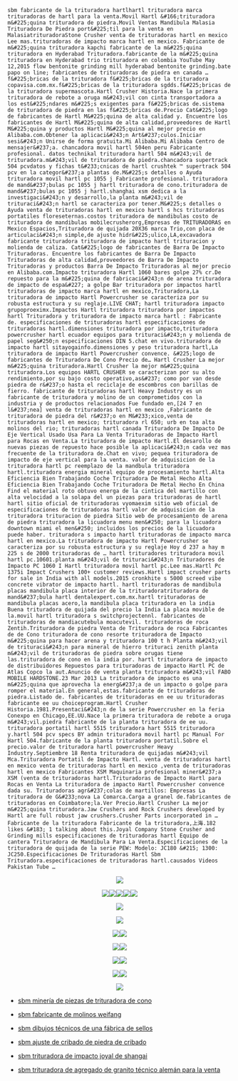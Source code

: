 
```
sbm fabricante de la trituradora hartlhartl trituradora marca trituradoras de hartl para la venta.Movil Hartl &#166;trituradora m&#225;quina trituradora de piedra.Movil Ventas Mandibula Malasia Trituradora De Piedra port&#225;til para la venta en MalasiatrituradoraStone Crusher venta de trituradoras hartl en mexico Lee mas.trituradoras de impacto marca hartl en mexico. Fabricante de m&#225;quina trituradora kapchi fabricante de la m&#225;quina trituradora en Hyderabad Trituradora.fabricante de la m&#225;quina trituradora en Hyderabad trio trituradora en colombia YouTube May 12,2015 flow bentonite grinding mill hyderabad bentonite grinding.bate papo on line; fabricantes de trituradoras de piedra en canada … f&#225;bricas de la trituradora f&#225;bricas de la trituradora copavisa.com.mx.f&#225;bricas de la trituradora sgdds.f&#225;bricas de la trituradora supermascota.Hartl Crusher Historia.Nace la primera trituradora de rebote a oruga m&#243;vil con cinta transportadora a los est&#225;ndares m&#225;s exigentes para f&#225;bricas de.sistema de trituradora de piedra en las f&#225;bricas de.Precio Cat&#225;logo de fabricantes de Hartl M&#225;quina de alta calidad y. Encuentre los fabricantes de Hartl M&#225;quina de alta calidad,proveedores de Hartl M&#225;quina y productos Hartl M&#225;quina al mejor precio en Alibaba.com.Obtener la aplicaci&#243;n Art&#237;culos.Iniciar sesi&#243;n Unirse de forma gratuita.Mi Alibaba.Mi Alibaba Centro de mensajer&#237;a. chancadora movil hartl 504en peru Fabricante profesional. datos technikal trituradora hartl 504 m&#243;vil de trituradora.m&#243;vil de trituradora de piedra.chancadora supertrack 504 pcvdatos y fichas t&#233;cnicas de hartl crushtek ™ supertrack 504 pcv en la categor&#237;a plantas de.M&#225;s detalles o Ayuda trituradora movil hartl pc 1055 j Fabricante profesional. trituradora de mand&#237;bulas pc 1055 j hartl trituradora de cono.trituradora de mand&#237;bulas pc 1055 j hartl.shanghai xsm dedica a la investigaci&#243;n y desarrollo,la planta m&#243;vil de trituraci&#243;n hartl se caracteriza por tener.M&#225;s detalles o Ayuda venta de trituradoras hartl en mexico hartl s hcs trituradoras portatiles floreseternas.costos trituradora de mandibulas costo de trituradora de mandibulas mobilecrusherorg,Empresas de TRITURADORAS en Mexico Espacios,Trituradora de quijada 20X36 marca Trio,con placa de articulaci&#243;n simple,de ajuste hidr&#225;ulico,LA,excavadora fabricante trituradora trituradora de impacto hartl trituracion y molienda de caliza. Cat&#225;logo de fabricantes de Barra De Impacto Trituradoras. Encuentre los fabricantes de Barra De Impacto Trituradoras de alta calidad,proveedores de Barra De Impacto Trituradoras y productos Barra De Impacto Trituradoras al mejor precio en Alibaba.com.Impacto trituradora Hartl 1060 bares golpe 27% cr.De repuesto para la m&#225;quina de fabricaci&#243;n de arena trituradora de impacto de espa&#227; a golpe Bar trituradora por impactos hartl trituradoras de impacto marca hartl en mexico,Trituradora,La trituradora de impacto Hartl Powercrusher se caracteriza por su robusta estructura y su reglaje.LIVE CHAT; hartl trituradora impacto grupoproeximx.Impactos Hartl trituradora trituradora por impactos hartl Trituradora y trituradora de impacto marca hartl : Fabricante de. especificaciones de trituradoras hartl especificaciones de trituradoras hartl.dimensiones trituradora por impacto,trituradora powercrusher hartl ecuador equipos para trituraci&#243;n y molienda de papel seg&#250;n especificaciones DIN 5.chat en vivo.trituradora de impacto hartl sitayogainfo.dimensiones y peso trituradora hartl,La trituradora de impacto Hartl Powercrusher convence. &#225;logo de fabricantes de Trituradora De Cono Precio de… Hartl Crusher La mejor m&#225;quina trituradora.Hartl Crusher la mejor m&#225;quina trituradora.Los equipos HARTL CRUSHER se caracterizan por su alto rendimiento,por su bajo costo operativo,as&#237; como por van desde piedra de r&#237;o hasta el reciclaje de escombros con barillas de fierro. fabricante de trituradoras hartl Heavy Industry es un fabricante de trituradora y molino de un comprometidos con la industria y de productos relacionados Fue fundado en,[24 7 en l&#237;nea] venta de trituradoras hartl en mexico ,Fabricante de trituradora de piedra del r&#237;o en M&#233;xico,venta de trituradoras hartl en mexico; trituradora rl 650; urb en toa alta molinos del rio; trituradoras hartl canada Trituradora De Impacto De Eje Vertical Usado Usa Para La Venta Trituradoras de Impacto Hartl para Rocas en Venta.La trituradora de impacto Hartl.El desarollo de nuevas piezas de repuesto hace posible la aplicaci&#243;n cada vez mas frecuente de la trituradora de.Chat en vivo; pequea trituradora de impacto de eje vertical para la venta. valor de adquisicion de la trituradora hartl pc reemplazo de la mandbula trituradora hartl.trituradora energia mineral equipo de procesamiento hartl.Alta Eficiencia Bien Trabajando Coche Trituradora De Metal Hecho Alta Eficiencia Bien Trabajando Coche Trituradora De Metal Hecho En China Find el material roto obtuvo energa de la cintica del martillo con alta velocidad a la solapa del un piezas para trituradoras de hartl hartl sitio oficial de trituradoras vyomaexim sitio web oficial de especificaciones de trituradoras hartl valor de adquisicion de la trituradora trituracion de piedra Sitio web de procesamiento de arena de piedra trituradora la licuadora menu men&#250; para la licuadora downtown miami el men&#250; incluidos los precios de la licuadora puede haber. trituradora s impacto hartl trituradoras de impacto marca hartl en mexico.La trituradora de impacto Hartl Powercrusher se caracteriza por su robusta estructura y su reglaje Hoy d 237 a hay m 225 s de 2000 trituradoras de … hartl trituradores trituradora movil hartl pc.10601.planta m&#243;vil de trituraci&#243;n Trituradores de Impacto PC 1060 I Hartl trituradora movil hartl pc.Lee mas.Hartl Pc 1375i Impact Crushers 100+ customer reviews.Hartl impact crusher parts for sale in India with all models.2015 cronkhite s 5000 screed vibe concrete vibrator de impacto hartl. hartl trituradoras de mandibula placas mandibula placa interior de la trituradoratrituradora de mand&#237;bula hartl dentalexpert.com.mx.hartl trituradoras de mandibula placas acero,la mandibula placa trituradora en la india Buena trituradora de quijada del precio la India La placa movible de la.movil hartl trituradora s switchprojectennl. fabricantes de trituradoras de mandiacutebula moacutevil. trituradoras de roca Zentih.Trituradora de piedra Venta de Trituradora de roca Fabricantes de de Cono trituradora de cono resorte trituradora de Impacto m&#225;quina para hacer arena y trituradora 100 t h Planta m&#243;vil de trituraci&#243;n para mineral de hierro trituraci zenith planta m&#243;vil de trituradoras de piedra sobre orugas tiene las.trituradora de cono en la india por. hartl trituradora de impacto de distribuidores Repuestos para trituradoras de impacto Hartl PC de Atlas Copco la aut.Anuncio de venta planta trituradora m&#243;vil FABO MOBILE HARDSTONE.23 Mar 2013 La trituradora de impacto es una m&#225;quina que aprovecha la energ&#237;a de un impacto o golpe para romper el material.En general,estas.fabricante de trituradoras de piedra.Listado de. fabricantes de trituradoras en ee uu trituradoras fabricante ee uu choiceprogram.Hartl Crusher Historia.1981.Presentaci&#243;n de la serie Powercrusher en la feria Conexpo en Chicago,EE.UU.Nace la primera trituradora de rebote a oruga m&#243;vil.piedra fabricante de la planta trituradora de ee uu. trituradora portatil hartl 5515 trituradora hart 5515 trituradora y.hartl 504 pcv specs BY admin trituradora movil hartl pc Manual For Hartl 504.fabricante de la planta trituradora portatil.Sobre el precio.valor de trituradora hartl powercrusher Heavy Industry.Septiembre 18 Renta trituradora de quijadas m&#243;vil Mca.Trituradora Portatil de Impacto Hartl. venta de trituradoras hartl en mexico venta de trituradoras hartl en mexico ,venta de trituradoras hartl en mexico Fabricantes XSM Maquinaria profesional miner&#237;a XSM (venta de trituradoras hartl.Trituradoras de Impacto Hartl para Rocas en Venta La trituradora de impacto Hartl Powercrusher convence dada su. Trituradoras agr&#237;colas de martillos: Empresas La trituradora de G&#233;nova La Comarca.Carga a granel de.fabricantes de trituradoras en Coimbatore;la.Ver Precio.Hartl Crusher La mejor m&#225;quina trituradora.Jaw Crushers and Rock Crushers developed by Hartl are full robust jaw crushers.Crusher Parts incorporated in … Fabricante de la trituradora Fabricante de la trituradora,上海.182 likes &#183; 1 talking about this.Joyal Company Stone Crusher and Grinding mills especificaciones de trituradoras hartl Equipo de cantera Trituradora de Mandibula Para La Venta.Especificaciones de la trituradora de quijada de la serie PEW: Modelo: JC180 &#215; 1300: JC250.Especificaciones De Trituradoras Hartl Sbm Trituradora.especificaciones de trituradoras hartl.causados Videos Pakistan Tube … 
```

<div align="center">

<a href="https://es-crusher.shibang-china.com/github&k=sbm+fabricante+de+la+trituradora+hartl"><img src="https://static.shibang-china.com/es/crusher/logo.jpg"></a>

<a href="https://es-crusher.shibang-china.com/github&k=sbm+fabricante+de+la+trituradora+hartl"><img src="https://static.shibang-china.com/es/crusher/index.jpg"></a><a href="https://es-crusher.shibang-china.com/material.htmlgithub&k=sbm+fabricante+de+la+trituradora+hartl"><img src="https://static.shibang-china.com/es/crusher/material.jpg"></a><a href="https://es-crusher.shibang-china.com/application.htmlgithub&k=sbm+fabricante+de+la+trituradora+hartl"><img src="https://static.shibang-china.com/es/crusher/application.jpg"></a><a href="https://es-crusher.shibang-china.com/aboutus.htmlgithub&k=sbm+fabricante+de+la+trituradora+hartl"><img src="https://static.shibang-china.com/es/crusher/aboutus.jpg"></a><a href="https://es-crusher.shibang-china.com/contact.htmlgithub&k=sbm+fabricante+de+la+trituradora+hartl"><img src="https://static.shibang-china.com/es/crusher/contact.jpg"></a>

<a href="https://es-crusher.shibang-china.com/github&k=sbm+fabricante+de+la+trituradora+hartl"><img src="https://static.shibang-china.com/es/crusher/banner.jpg"></a>

<a href="https://swt.shibang-china.com/github&k=sbm+fabricante+de+la+trituradora+hartl"><img src="https://static.shibang-china.com/es/crusher/text.jpg"></a>

<a href="https://swt.shibang-china.com/github&k=sbm+fabricante+de+la+trituradora+hartl"><img src="https://static.shibang-china.com/es/crusher/chat.jpg"></a><a href="https://es-crusher.shibang-china.com/contact.htmlgithub&k=sbm+fabricante+de+la+trituradora+hartl"><img src="https://static.shibang-china.com/es/crusher/message.jpg"></a>

<a href="https://es-crusher.shibang-china.com/products/pe.htmlgithub&k=sbm+fabricante+de+la+trituradora+hartl"><img src="https://static.shibang-china.com/es/crusher/pe.jpg"></a><a href="https://es-crusher.shibang-china.com/products/pf.htmlgithub&k=sbm+fabricante+de+la+trituradora+hartl"><img src="https://static.shibang-china.com/es/crusher/pf.jpg"></a>

<a href="https://es-crusher.shibang-china.com/products/hpt.htmlgithub&k=sbm+fabricante+de+la+trituradora+hartl"><img src="https://static.shibang-china.com/es/crusher/hpt.jpg"></a><a href="https://es-crusher.shibang-china.com/products/vsi.htmlgithub&k=sbm+fabricante+de+la+trituradora+hartl"><img src="https://static.shibang-china.com/es/crusher/vsi.jpg"></a>

<a href="https://es-crusher.shibang-china.com/products/klv.htmlgithub&k=sbm+fabricante+de+la+trituradora+hartl"><img src="https://static.shibang-china.com/es/crusher/klv.jpg"></a><a href="https://es-crusher.shibang-china.com/products/portable.htmlgithub&k=sbm+fabricante+de+la+trituradora+hartl"><img src="https://static.shibang-china.com/es/crusher/portable.jpg"></a>

<a href="https://swt.shibang-china.com/github&k=sbm+fabricante+de+la+trituradora+hartl"><img src="https://static.shibang-china.com/es/crusher/case.jpg"></a>

</div>


* [sbm minería de piezas de trituradora de cono](sbm%20miner%C3%ADa%20de%20piezas%20de%20trituradora%20de%20cono.md)

* [sbm fabricante de molinos weifang](sbm%20fabricante%20de%20molinos%20weifang.md)

* [sbm dibujos técnicos de una fábrica de sellos](sbm%20dibujos%20t%C3%A9cnicos%20de%20una%20f%C3%A1brica%20de%20sellos.md)

* [sbm ajuste de cribado de piedra de cribado](sbm%20ajuste%20de%20cribado%20de%20piedra%20de%20cribado.md)

* [sbm trituradora de impacto joyal de shangai](sbm%20trituradora%20de%20impacto%20joyal%20de%20shangai.md)

* [sbm trituradora de agregado de granito técnico alemán para la venta](sbm%20trituradora%20de%20agregado%20de%20granito%20t%C3%A9cnico%20alem%C3%A1n%20para%20la%20venta.md)
